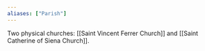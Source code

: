```yaml
---
aliases: ["Parish"]
---
```

Two physical churches: [[Saint Vincent Ferrer Church]] and [[Saint Catherine of Siena Church]].